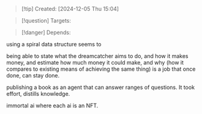 
>[!tip] Created: [2024-12-05 Thu 15:04]

>[!question] Targets: 

>[!danger] Depends: 

using a spiral data structure seems to 

being able to state what the dreamcatcher aims to do, and how it makes money, and estimate how much money it could make, and why (how it compares to existing means of achieving the same thing) is a job that once done, can stay done.

publishing a book as an agent that can answer ranges of questions.
It took effort, distills knowledge.

immortal ai where each ai is an NFT.
